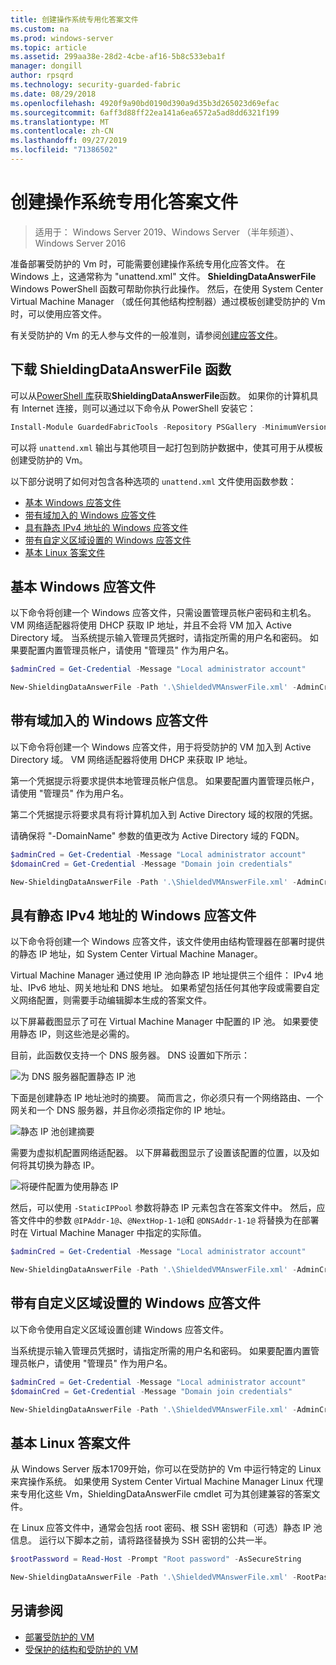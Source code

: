 ```yaml
---
title: 创建操作系统专用化答案文件
ms.custom: na
ms.prod: windows-server
ms.topic: article
ms.assetid: 299aa38e-28d2-4cbe-af16-5b8c533eba1f
manager: dongill
author: rpsqrd
ms.technology: security-guarded-fabric
ms.date: 08/29/2018
ms.openlocfilehash: 4920f9a90bd0190d390a9d35b3d265023d69efac
ms.sourcegitcommit: 6aff3d88ff22ea141a6ea6572a5ad8dd6321f199
ms.translationtype: MT
ms.contentlocale: zh-CN
ms.lasthandoff: 09/27/2019
ms.locfileid: "71386502"
---
```

# <a name="create-os-specialization-answer-file"></a>创建操作系统专用化答案文件

>适用于： Windows Server 2019、Windows Server （半年频道）、Windows Server 2016

准备部署受防护的 Vm 时，可能需要创建操作系统专用化应答文件。 在 Windows 上，这通常称为 "unattend.xml" 文件。 **ShieldingDataAnswerFile** Windows PowerShell 函数可帮助你执行此操作。 然后，在使用 System Center Virtual Machine Manager （或任何其他结构控制器）通过模板创建受防护的 Vm 时，可以使用应答文件。

有关受防护的 Vm 的无人参与文件的一般准则，请参阅[创建应答文件](guarded-fabric-tenant-creates-shielding-data.md#create-an-answer-file)。
 
## <a name="downloading-the-new-shieldingdataanswerfile-function"></a>下载 ShieldingDataAnswerFile 函数

可以从[PowerShell 库](https://aka.ms/gftools)获取**ShieldingDataAnswerFile**函数。 如果你的计算机具有 Internet 连接，则可以通过以下命令从 PowerShell 安装它：

```powershell
Install-Module GuardedFabricTools -Repository PSGallery -MinimumVersion 1.0.0
```

可以将 `unattend.xml` 输出与其他项目一起打包到防护数据中，使其可用于从模板创建受防护的 Vm。

以下部分说明了如何对包含各种选项的 `unattend.xml` 文件使用函数参数：

- [基本 Windows 应答文件](#basic-windows-answer-file)
- [带有域加入的 Windows 应答文件](#windows-answer-file-with-domain-join)
- [具有静态 IPv4 地址的 Windows 应答文件](#windows-answer-file-with-static-ipv4-addresses)
- [带有自定义区域设置的 Windows 应答文件](#windows-answer-file-with-a-custom-locale)
- [基本 Linux 答案文件](#basic-linux-answer-file)

## <a name="basic-windows-answer-file"></a>基本 Windows 应答文件

以下命令将创建一个 Windows 应答文件，只需设置管理员帐户密码和主机名。
VM 网络适配器将使用 DHCP 获取 IP 地址，并且不会将 VM 加入 Active Directory 域。
当系统提示输入管理员凭据时，请指定所需的用户名和密码。
如果要配置内置管理员帐户，请使用 "管理员" 作为用户名。

```powershell
$adminCred = Get-Credential -Message "Local administrator account"

New-ShieldingDataAnswerFile -Path '.\ShieldedVMAnswerFile.xml' -AdminCredentials $adminCred
```

## <a name="windows-answer-file-with-domain-join"></a>带有域加入的 Windows 应答文件

以下命令将创建一个 Windows 应答文件，用于将受防护的 VM 加入到 Active Directory 域。
VM 网络适配器将使用 DHCP 来获取 IP 地址。

第一个凭据提示将要求提供本地管理员帐户信息。
如果要配置内置管理员帐户，请使用 "管理员" 作为用户名。

第二个凭据提示将要求具有将计算机加入到 Active Directory 域的权限的凭据。

请确保将 "-DomainName" 参数的值更改为 Active Directory 域的 FQDN。

```powershell
$adminCred = Get-Credential -Message "Local administrator account"
$domainCred = Get-Credential -Message "Domain join credentials"

New-ShieldingDataAnswerFile -Path '.\ShieldedVMAnswerFile.xml' -AdminCredentials $adminCred -DomainName 'my.contoso.com' -DomainJoinCredentials $domainCred
```
## <a name="windows-answer-file-with-static-ipv4-addresses"></a>具有静态 IPv4 地址的 Windows 应答文件

以下命令将创建一个 Windows 应答文件，该文件使用由结构管理器在部署时提供的静态 IP 地址，如 System Center Virtual Machine Manager。

Virtual Machine Manager 通过使用 IP 池向静态 IP 地址提供三个组件： IPv4 地址、IPv6 地址、网关地址和 DNS 地址。 如果希望包括任何其他字段或需要自定义网络配置，则需要手动编辑脚本生成的答案文件。

以下屏幕截图显示了可在 Virtual Machine Manager 中配置的 IP 池。 如果要使用静态 IP，则这些池是必需的。

目前，此函数仅支持一个 DNS 服务器。 DNS 设置如下所示：

![为 DNS 服务器配置静态 IP 池](../media/Guarded-Fabric-Shielded-VM/guarded-host-unattend-static-ip-address-pool-dns-settings.png)

下面是创建静态 IP 地址池时的摘要。 简而言之，你必须只有一个网络路由、一个网关和一个 DNS 服务器，并且你必须指定你的 IP 地址。

![静态 IP 池创建摘要](../media/Guarded-Fabric-Shielded-VM/guarded-host-unattend-static-ip-address-pool-summary.png)

需要为虚拟机配置网络适配器。 以下屏幕截图显示了设置该配置的位置，以及如何将其切换为静态 IP。

![将硬件配置为使用静态 IP](../media/Guarded-Fabric-Shielded-VM/guarded-host-unattend-static-ip-address-pool-network-adapter-settings.png)

然后，可以使用 `-StaticIPPool` 参数将静态 IP 元素包含在答案文件中。 然后，应答文件中的参数 `@IPAddr-1@`、`@NextHop-1-1@`和 `@DNSAddr-1-1@` 将替换为在部署时在 Virtual Machine Manager 中指定的实际值。

```powershell
$adminCred = Get-Credential -Message "Local administrator account"

New-ShieldingDataAnswerFile -Path '.\ShieldedVMAnswerFile.xml' -AdminCredentials $adminCred -StaticIPPool IPv4Address
```

## <a name="windows-answer-file-with-a-custom-locale"></a>带有自定义区域设置的 Windows 应答文件

以下命令使用自定义区域设置创建 Windows 应答文件。

当系统提示输入管理员凭据时，请指定所需的用户名和密码。
如果要配置内置管理员帐户，请使用 "管理员" 作为用户名。

```powershell
$adminCred = Get-Credential -Message "Local administrator account"
$domainCred = Get-Credential -Message "Domain join credentials"

New-ShieldingDataAnswerFile -Path '.\ShieldedVMAnswerFile.xml' -AdminCredentials $adminCred -Locale es-ES
```

## <a name="basic-linux-answer-file"></a>基本 Linux 答案文件

从 Windows Server 版本1709开始，你可以在受防护的 Vm 中运行特定的 Linux 来宾操作系统。
如果使用 System Center Virtual Machine Manager Linux 代理来专用化这些 Vm，ShieldingDataAnswerFile cmdlet 可为其创建兼容的答案文件。

在 Linux 应答文件中，通常会包括 root 密码、根 SSH 密钥和（可选）静态 IP 池信息。
运行以下脚本之前，请将路径替换为 SSH 密钥的公共一半。

```powershell
$rootPassword = Read-Host -Prompt "Root password" -AsSecureString

New-ShieldingDataAnswerFile -Path '.\ShieldedVMAnswerFile.xml' -RootPassword $rootPassword -RootSshKey '~\.ssh\id_rsa.pub'
```

## <a name="see-also"></a>另请参阅

- [部署受防护的 VM](guarded-fabric-configuration-scenarios-for-shielded-vms-overview.md)
- [受保护的结构和受防护的 VM](guarded-fabric-and-shielded-vms-top-node.md)
